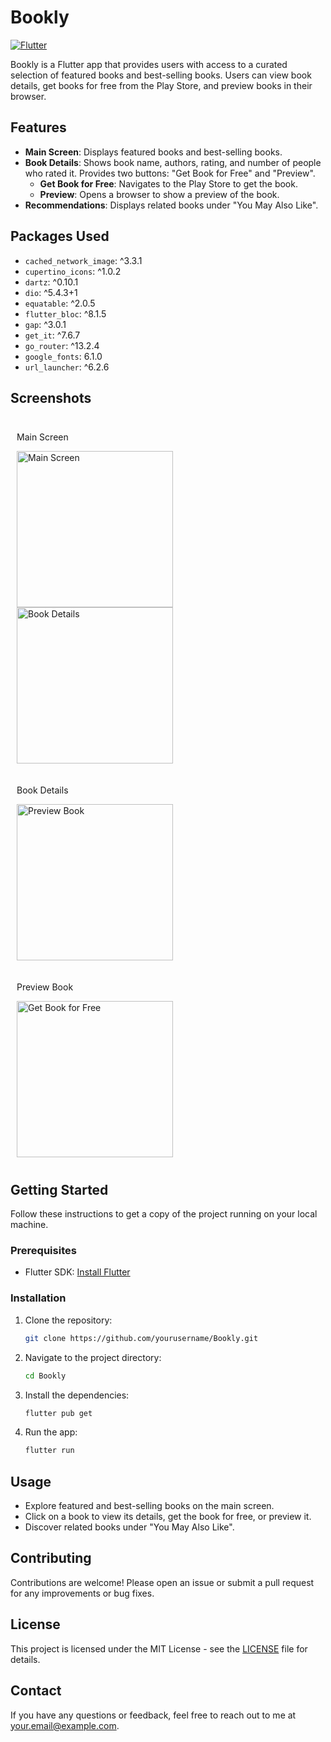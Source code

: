 # Bookly

[![Flutter](https://img.shields.io/badge/Flutter-%2302569B.svg?style=for-the-badge&logo=Flutter&logoColor=white)](https://flutter.dev/)

Bookly is a Flutter app that provides users with access to a curated selection of featured books and best-selling books. Users can view book details, get books for free from the Play Store, and preview books in their browser.

## Features

- **Main Screen**: Displays featured books and best-selling books.
- **Book Details**: Shows book name, authors, rating, and number of people who rated it. Provides two buttons: "Get Book for Free" and "Preview".
  - **Get Book for Free**: Navigates to the Play Store to get the book.
  - **Preview**: Opens a browser to show a preview of the book.
- **Recommendations**: Displays related books under "You May Also Like".

## Packages Used

- `cached_network_image`: ^3.3.1
- `cupertino_icons`: ^1.0.2
- `dartz`: ^0.10.1
- `dio`: ^5.4.3+1
- `equatable`: ^2.0.5
- `flutter_bloc`: ^8.1.5
- `gap`: ^3.0.1
- `get_it`: ^7.6.7
- `go_router`: ^13.2.4
- `google_fonts`: 6.1.0
- `url_launcher`: ^6.2.6

## Screenshots

<div style="display: flex; flex-wrap: wrap;">
    <div style="margin: 10px;">
        <p>Main Screen</p>
        <img src="screenshots/1.png" alt="Main Screen" width="250"/>
        <img src="screenshots/2.png" alt="Book Details" width="250"/>
    </div>
    <div style="margin: 10px;">
        <p>Book Details</p>
        <img src="screenshots/4.png" alt="Preview Book" width="250"/>
    </div>
    <div style="margin: 10px;">
        <p>Preview Book</p>
        <img src="screenshots/3.png" alt="Get Book for Free" width="250"/>
    </div>
</div>

## Getting Started

Follow these instructions to get a copy of the project running on your local machine.

### Prerequisites

- Flutter SDK: [Install Flutter](https://flutter.dev/docs/get-started/install)

### Installation

1. Clone the repository:
   ```bash
   git clone https://github.com/yourusername/Bookly.git
   ```
2. Navigate to the project directory:
   ```bash
   cd Bookly
   ```
3. Install the dependencies:
   ```bash
   flutter pub get
   ```
4. Run the app:
   ```bash
   flutter run
   ```

## Usage

- Explore featured and best-selling books on the main screen.
- Click on a book to view its details, get the book for free, or preview it.
- Discover related books under "You May Also Like".

## Contributing

Contributions are welcome! Please open an issue or submit a pull request for any improvements or bug fixes.

## License

This project is licensed under the MIT License - see the [LICENSE](LICENSE) file for details.

## Contact

If you have any questions or feedback, feel free to reach out to me at [your.email@example.com](mailto:your.email@example.com).
